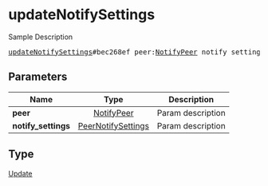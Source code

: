 # updateNotifySettings

Sample Description

<pre>
<a href="../constructor/updateNotifySettings.md">updateNotifySettings</a>#bec268ef peer:<a href="../type/NotifyPeer.md">NotifyPeer</a> notify_settings:<a href="../type/PeerNotifySettings.md">PeerNotifySettings</a> = <a href="../type/Update.md">Update</a>;
</pre>
## Parameters

| Name | Type | Description |
|------|:----:|-------------|
| **peer** | <a href="../type/NotifyPeer.md">NotifyPeer</a> | Param description |
| **notify_settings** | <a href="../type/PeerNotifySettings.md">PeerNotifySettings</a> | Param description |

## Type

<a href="../type/Update.md">Update</a>
